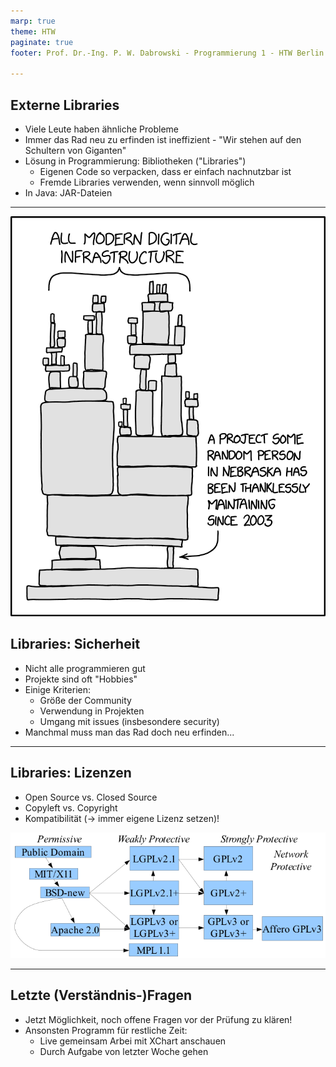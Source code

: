 ```yaml
---
marp: true
theme: HTW
paginate: true
footer: Prof. Dr.-Ing. P. W. Dabrowski - Programmierung 1 - HTW Berlin

---
```


## Externe Libraries

* Viele Leute haben ähnliche Probleme
* Immer das Rad neu zu erfinden ist ineffizient - "Wir stehen auf den Schultern von Giganten"
* Lösung in Programmierung: Bibliotheken ("Libraries")
    * Eigenen Code so verpacken, dass er einfach nachnutzbar ist
    * Fremde Libraries verwenden, wenn sinnvoll möglich
* In Java: JAR-Dateien

---

![bg right width:550](Bilder/xkcd_dependency.png)

## Libraries: Sicherheit

* Nicht alle programmieren gut
* Projekte sind oft "Hobbies"
* Einige Kriterien:
    * Größe der Community
    * Verwendung in Projekten
    * Umgang mit issues (insbesondere security)
* Manchmal muss man das Rad doch neu erfinden...

---

## Libraries: Lizenzen

* Open Source vs. Closed Source
* Copyleft vs. Copyright
* Kompatibilität (-> immer eigene Lizenz setzen)!

![Lizenzen](Bilder/licensecompat.png)

---

## Letzte (Verständnis-)Fragen

* Jetzt Möglichkeit, noch offene Fragen vor der Prüfung zu klären!
* Ansonsten Programm für restliche Zeit:
    * Live gemeinsam Arbei mit XChart anschauen
    * Durch Aufgabe von letzter Woche gehen
